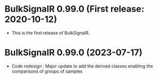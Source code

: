 BulkSignalR 0.99.0  (First release: 2020-10-12)
==============================================


* This is the first release of BulkSignalR.


BulkSignalR 0.99.0  (2023-07-17)
==============================================


* Code redesign : Major update to add the derived classes enabling the comparisons of groups of samples

